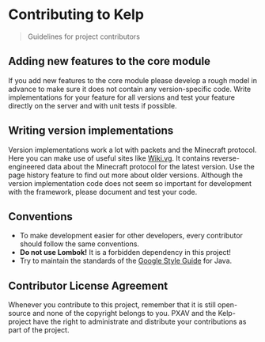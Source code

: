 # Contributing to Kelp

> Guidelines for project contributors 



## Adding new features to the core module

If you add new features to the core module please develop a rough model in advance to make sure it does not contain any version-specific code. Write implementations for your feature for all versions and test your feature directly on the server and with unit tests if possible. 



## Writing version implementations

Version implementations work a lot with packets and the Minecraft protocol. Here you can make use of useful sites like [Wiki.vg](https://wiki.vg). It contains reverse-engineered data about the Minecraft protocol for the latest version. Use the page history feature to find out more about older versions. Although the version implementation code does not seem so important for development with the framework, please document and test your code. 



## Conventions 

- To make development easier for other developers, every contributor should follow the same conventions.
- **Do not use Lombok!** It is a forbidden dependency in this project!
- Try to maintain the standards of the [Google Style Guide](https://google.github.io/styleguide/javaguide.html) for Java.



## Contributor License Agreement

Whenever you contribute to this project, remember that it is still open-source and none of the copyright belongs to you. PXAV and the Kelp-project have the right to administrate and distribute your contributions as part of the project. 

